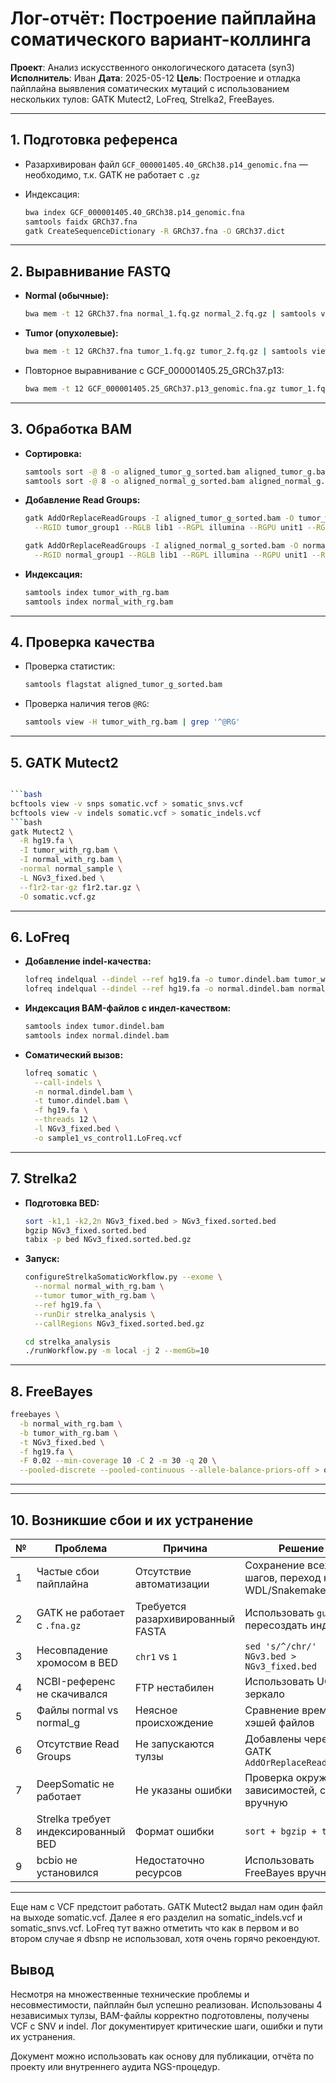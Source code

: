 # Лог-отчёт: Построение пайплайна соматического вариант-коллинга

**Проект**: Анализ искусственного онкологического датасета (syn3)
**Исполнитель**: Иван
**Дата**: 2025-05-12
**Цель**: Построение и отладка пайплайна выявления соматических мутаций с использованием нескольких тулов: GATK Mutect2, LoFreq, Strelka2, FreeBayes.

---

## 1. Подготовка референса

* Разархивирован файл `GCF_000001405.40_GRCh38.p14_genomic.fna` — необходимо, т.к. GATK не работает с `.gz`
* Индексация:

  ```bash
  bwa index GCF_000001405.40_GRCh38.p14_genomic.fna
  samtools faidx GRCh37.fna
  gatk CreateSequenceDictionary -R GRCh37.fna -O GRCh37.dict
  ```

---

## 2. Выравнивание FASTQ

* **Normal (обычные):**

  ```bash
  bwa mem -t 12 GRCh37.fna normal_1.fq.gz normal_2.fq.gz | samtools view -Sb - > aligned_normal.bam
  ```
* **Tumor (опухолевые):**

  ```bash
  bwa mem -t 12 GRCh37.fna tumor_1.fq.gz tumor_2.fq.gz | samtools view -Sb - > aligned_tumor.bam
  ```
* Повторное выравнивание с GCF\_000001405.25\_GRCh37.p13:

  ```bash
  bwa mem -t 12 GCF_000001405.25_GRCh37.p13_genomic.fna.gz tumor_1.fq.gz tumor_2.fq.gz | samtools view -b - > aligned_tumor_g.bam
  ```

---

## 3. Обработка BAM

* **Сортировка:**

  ```bash
  samtools sort -@ 8 -o aligned_tumor_g_sorted.bam aligned_tumor_g.bam
  samtools sort -@ 8 -o aligned_normal_g_sorted.bam aligned_normal_g.bam
  ```
* **Добавление Read Groups:**

  ```bash
  gatk AddOrReplaceReadGroups -I aligned_tumor_g_sorted.bam -O tumor_with_rg.bam \
    --RGID tumor_group1 --RGLB lib1 --RGPL illumina --RGPU unit1 --RGSM tumor_sample

  gatk AddOrReplaceReadGroups -I aligned_normal_g_sorted.bam -O normal_with_rg.bam \
    --RGID normal_group1 --RGLB lib1 --RGPL illumina --RGPU unit1 --RGSM normal_sample
  ```
* **Индексация:**

  ```bash
  samtools index tumor_with_rg.bam
  samtools index normal_with_rg.bam
  ```

---

## 4. Проверка качества

* Проверка статистик:

  ```bash
  samtools flagstat aligned_tumor_g_sorted.bam
  ```
* Проверка наличия тегов `@RG`:

  ```bash
  samtools view -H tumor_with_rg.bam | grep '^@RG'
  ```

---

## 5. GATK Mutect2

````bash

```bash
bcftools view -v snps somatic.vcf > somatic_snvs.vcf
bcftools view -v indels somatic.vcf > somatic_indels.vcf
```bash
gatk Mutect2 \
  -R hg19.fa \
  -I tumor_with_rg.bam \
  -I normal_with_rg.bam \
  -normal normal_sample \
  -L NGv3_fixed.bed \
  --f1r2-tar-gz f1r2.tar.gz \
  -O somatic.vcf.gz
````

---

## 6. LoFreq

* **Добавление indel-качества:**

  ```bash
  lofreq indelqual --dindel --ref hg19.fa -o tumor.dindel.bam tumor_with_rg.bam
  lofreq indelqual --dindel --ref hg19.fa -o normal.dindel.bam normal_with_rg.bam
  ```
* **Индексация BAM-файлов с индел-качеством:**

  ```bash
  samtools index tumor.dindel.bam
  samtools index normal.dindel.bam
  ```
* **Соматический вызов:**

  ```bash
  lofreq somatic \
    --call-indels \
    -n normal.dindel.bam \
    -t tumor.dindel.bam \
    -f hg19.fa \
    --threads 12 \
    -l NGv3_fixed.bed \
    -o sample1_vs_control1.LoFreq.vcf
  ```

---

## 7. Strelka2

* **Подготовка BED:**

  ```bash
  sort -k1,1 -k2,2n NGv3_fixed.bed > NGv3_fixed.sorted.bed
  bgzip NGv3_fixed.sorted.bed
  tabix -p bed NGv3_fixed.sorted.bed.gz
  ```

* **Запуск:**

  ```bash
  configureStrelkaSomaticWorkflow.py --exome \
    --normal normal_with_rg.bam \
    --tumor tumor_with_rg.bam \
    --ref hg19.fa \
    --runDir strelka_analysis \
    --callRegions NGv3_fixed.sorted.bed.gz

  cd strelka_analysis
  ./runWorkflow.py -m local -j 2 --memGb=10
  ```

---

## 8. FreeBayes

```bash
freebayes \
  -b normal_with_rg.bam \
  -b tumor_with_rg.bam \
  -t NGv3_fixed.bed \
  -f hg19.fa \
  -F 0.02 --min-coverage 10 -C 2 -m 30 -q 20 \
  --pooled-discrete --pooled-continuous --allele-balance-priors-off > output_freebayes.vcf
```

---

---

## 10. Возникшие сбои и их устранение

| № | Проблема                            | Причина                           | Решение                                          |
| - | ----------------------------------- | --------------------------------- | ------------------------------------------------ |
| 1 | Частые сбои пайплайна               | Отсутствие автоматизации          | Сохранение всех шагов, переход на WDL/Snakemake  |
| 2 | GATK не работает с `.fna.gz`        | Требуется разархивированный FASTA | Использовать `gunzip` и пересоздать индексы      |
| 3 | Несовпадение хромосом в BED         | `chr1` vs `1`                     | `sed 's/^/chr/' NGv3.bed > NGv3_fixed.bed`       |
| 4 | NCBI-референс не скачивался         | FTP нестабилен                    | Использовать UCSC зеркало                        |
| 5 | Файлы normal vs normal\_g           | Неясное происхождение             | Сравнение времени и хэшей файлов                 |
| 6 | Отсутствие Read Groups              | Не запускаются тулзы              | Добавлены через GATK `AddOrReplaceReadGroups`    |
| 7 | DeepSomatic не работает             | Не указаны ошибки                 | Проверка окружения, зависимостей, сборка вручную |
| 8 | Strelka требует индексированный BED | Формат ошибки                     | `sort + bgzip + tabix`                           |
| 9 | bcbio не установился                | Недостаточно ресурсов             | Использовать FreeBayes вручную                   |

---

Еще нам c VCF предстоит работать. 
GATK Mutect2 выдал нам один файл на выходе somatic.vcf. Далее я его разделил на somatic_indels.vcf и somatic_snvs.vcf.
LoFreq 
тут важно отметить что как в первом и во втором случае я dbsnp не использовал, хотя очень горячо рекоендуют. 


## Вывод

Несмотря на множественные технические проблемы и несовместимости, пайплайн был успешно реализован. Использованы 4 независимых тулзы, BAM-файлы корректно подготовлены, получены VCF с SNV и indel. Лог документирует критические шаги, ошибки и пути их устранения.

Документ можно использовать как основу для публикации, отчёта по проекту или внутреннего аудита NGS-процедур.
